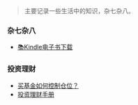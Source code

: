 
> 主要记录一些生活中的知识，杂七杂八。

### 杂七杂八

- [📚Kindle电子书下载](other/kindle.md)

### 投资理财

- [买基金如何控制仓位？](other/仓位.md)
- [投资理财手册](other/基金理财.md)
